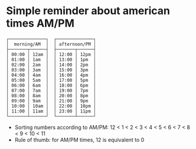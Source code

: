 # Simple reminder about american times AM/PM

```
┌──────────────┐  ┌──────────────┐
│  morning/AM  │  │ afternoon/PM │
├───────┬──────┤  ├───────┬──────┤
│ 00:00 │ 12am │  │ 12:00 │ 12pm │
│ 01:00 │ 1am  │  │ 13:00 │ 1pm  │
│ 02:00 │ 2am  │  │ 14:00 │ 2pm  │
│ 03:00 │ 3am  │  │ 15:00 │ 3pm  │
│ 04:00 │ 4am  │  │ 16:00 │ 4pm  │
│ 05:00 │ 5am  │  │ 17:00 │ 5pm  │
│ 06:00 │ 6am  │  │ 18:00 │ 6pm  │
│ 07:00 │ 7am  │  │ 19:00 │ 7pm  │
│ 08:00 │ 8am  │  │ 20:00 │ 8pm  │
│ 09:00 │ 9am  │  │ 21:00 │ 9pm  │
│ 10:00 │ 10am │  │ 22:00 │ 10pm │
│ 11:00 │ 11am │  │ 23:00 │ 11pm │
└───────┴──────┘  └───────┴──────┘
```

- Sorting numbers according to AM/PM: 12 < 1 < 2 < 3 < 4 < 5 < 6 < 7 < 8 < 9 < 10 < 11
- Rule of thumb: for AM/PM times, 12 is equivalent to 0
